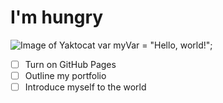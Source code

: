 # I'm hungry

![Image of Yaktocat](https://octodex.github.com/images/yaktocat.png)
var myVar = "Hello, world!";
- [ ] Turn on GitHub Pages
- [ ] Outline my portfolio
- [ ] Introduce myself to the world
